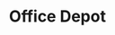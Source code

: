 ---
title: "Office Depot"
url: /metairie/office-depot-veterans-memorial-boulevard/
shop: Schreibwaren
---